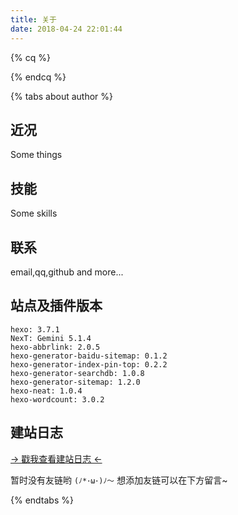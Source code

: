 ```yaml
---
title: 关于
date: 2018-04-24 22:01:44
---
```


{% cq %}
<!-- 站点运行时间 -->
<div id="days"></div>
{% endcq %}

{% tabs about author %}
<!-- tab 博主相关@user -->
## 近况
Some things

## 技能
Some skills

## 联系
email,qq,github and more...

<!-- endtab -->
<!-- tab 站点相关@home -->
## 站点及插件版本

	hexo: 3.7.1
	NexT: Gemini 5.1.4
	hexo-abbrlink: 2.0.5
	hexo-generator-baidu-sitemap: 0.1.2
	hexo-generator-index-pin-top: 0.2.2
	hexo-generator-searchdb: 1.0.8
	hexo-generator-sitemap: 1.2.0
	hexo-neat: 1.0.4
	hexo-wordcount: 3.0.2

## 建站日志

[→ 戳我查看建站日志 ←](/posts/e62c38c4.html)

<!-- endtab -->
<!-- tab ️🌱 友情链接 -->
暂时没有友链哟 `(ﾉ*･ω･)ﾉ～`
想添加友链可以在下方留言~
<!-- endtab -->
{% endtabs %}

<script>
/* 站点运行时间 */
function show_date_time(){
	window.setTimeout("show_date_time()", 1000);
	/* 请修改这里的起始时间 */
	BirthDay=new Date("04/24/2018 15:00:00");
	today=new Date();
	timeold=(today.getTime()-BirthDay.getTime());
	sectimeold=timeold/1000
	secondsold=Math.floor(sectimeold);
	msPerDay=24*60*60*1000
	e_daysold=timeold/msPerDay
	daysold=Math.floor(e_daysold);
	e_hrsold=(e_daysold-daysold)*24;
	hrsold=setzero(Math.floor(e_hrsold));
	e_minsold=(e_hrsold-hrsold)*60;
	minsold=setzero(Math.floor((e_hrsold-hrsold)*60));
	seconds=setzero(Math.floor((e_minsold-minsold)*60));
	document.getElementById('days').innerHTML="本站已运行"+daysold+"天"+hrsold+"小时"+minsold+"分"+seconds+"秒";
}
function setzero(i){
	if (i<10) {
		i="0" + i;
	}
	return i;
}
show_date_time();
</script>